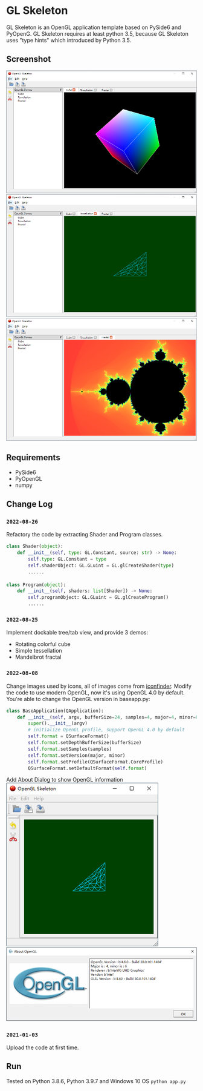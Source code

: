 # GL Skeleton
GL Skeleton is an OpenGL application template based on PySide6 and PyOpenG.
GL Skeleton requires at least python 3.5, because GL Skeleton uses "type hints" which introduced by Python 3.5.

## Screenshot
![screenshot](./screenshot/cube.png)
![screenshot](./screenshot/tessellation.png)
![screenshot](./screenshot/fractal.png)

## Requirements
* PySide6
* PyOpenGL
* numpy

## Change Log

### `2022-08-26`

Refactory the code by extracting Shader and Program classes.
```python
class Shader(object):
    def __init__(self, type: GL.Constant, source: str) -> None:
        self.type: GL.Constant = type
        self.shaderObject: GL.GLuint = GL.glCreateShader(type)
		......

class Program(object):
    def __init__(self, shaders: list[Shader]) -> None:
        self.programObject: GL.GLuint = GL.glCreateProgram()
		......		
```		

### `2022-08-25`

Implement dockable tree/tab view, and provide 3 demos:
- Rotating colorful cube
- Simple tessellation
- Mandelbrot fractal


### `2022-08-08`

Change images used by icons, all of images come from [iconfinder](https://www.iconfinder.com/).
Modify the code to use modern OpenGL, now it's using OpenGL 4.0 by default.
You're able to change the OpenGL version in baseapp.py:
```python
class BaseApplication(QApplication):
	def __init__(self, argv, bufferSize=24, samples=4, major=4, minor=0):
		super().__init__(argv)
		# initialize OpenGL profile, support OpenGL 4.0 by default
		self.format = QSurfaceFormat()
		self.format.setDepthBufferSize(bufferSize)
		self.format.setSamples(samples)
		self.format.setVersion(major, minor)
		self.format.setProfile(QSurfaceFormat.CoreProfile)
		QSurfaceFormat.setDefaultFormat(self.format)
```

Add About Dialog to show OpenGL information
![screenshot](./screenshot/mainwindow.png)
![screenshot](./screenshot/aboutdialog.png)


### `2021-01-03`

Upload the code at first time.


## Run
Tested on Python 3.8.6, Python 3.9.7 and Windows 10 OS
`python app.py`



